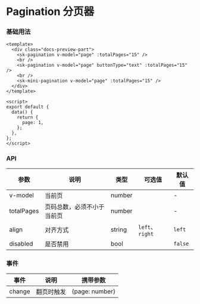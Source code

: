 # Pagination 分页器

### 基础用法

<PaginationBasic />

```vue
<template>
  <div class="docs-preview-part">
    <sk-pagination v-model="page" :totalPages="15" />
    <br />
    <sk-pagination v-model="page" buttonType="text" :totalPages="15" />
    <br />
    <sk-mini-pagination v-model="page" :totalPages="15" />
  </div>
</template>

<script>
export default {
  data() {
    return {
      page: 1,
    };
  },
};
</script>
```

### API

| 参数       | 说明                       | 类型   | 可选值          | 默认值  |
| ---------- | -------------------------- | ------ | --------------- | ------- |
| v-model    | 当前页                     | number |                 | -       |
| totalPages | 页码总数，必须不小于当前页 | number |                 | -       |
| align      | 对齐方式                   | string | `left`、`right` | `left`  |
| disabled   | 是否禁用                   | bool   |                 | `false` |

### 事件

| 事件   | 说明       | 携带参数       |
| ------ | ---------- | -------------- |
| change | 翻页时触发 | (page: number) |
